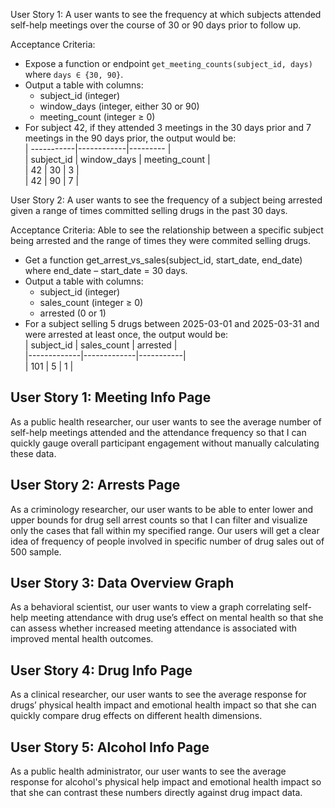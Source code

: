User Story 1: A user wants to see the frequency at which subjects attended self-help meetings over the course of 30 or 90 days prior to follow up.

Acceptance Criteria:
* Expose a function or endpoint `get_meeting_counts(subject_id, days)` where `days ∈ {30, 90}`.  
* Output a table with columns:  
   - subject_id (integer)  
   - window_days (integer, either 30 or 90)  
   - meeting_count (integer ≥ 0)  
* For subject 42, if they attended 3 meetings in the 30 days prior and 7 meetings in the 90 days prior, the output would be:  
|  -----------|------------|---------  |  
| subject_id | window_days | meeting_count  |  
|    42      |     30      |       3        |  
|    42      |     90      |       7        |  

User Story 2: A user wants to see the frequency of a subject being arrested given a range of times committed selling drugs in the past 30 days.

Acceptance Criteria:
Able to see the relationship between a specific subject being arrested and the range of times they were commited selling drugs.
* Get a function get_arrest_vs_sales(subject_id, start_date, end_date) where end_date – start_date = 30 days.
* Output a table with columns:  
   - subject_id (integer)  
   - sales_count (integer ≥ 0)  
   - arrested (0 or 1)  
* For a subject selling 5 drugs between 2025-03-01 and 2025-03-31 and were arrested at least once, the output would be:  
|  subject_id | sales_count | arrested  |  
|-------------|-------------|-----------|  
|  101        | 5           | 1         |  

## User Story 1: Meeting Info Page
As a public health researcher, our user wants to see the average number of self-help meetings attended and the attendance frequency so that I can quickly gauge overall participant engagement without manually calculating these data.

## User Story 2: Arrests Page
As a criminology researcher, our user wants to be able to enter lower and upper bounds for drug sell arrest counts so that I can filter and visualize only the cases that fall within my specified range. Our users will get a clear idea of frequency of people involved in specific number of drug sales out of 500 sample.

## User Story 3: Data Overview Graph
As a behavioral scientist, our user wants to view a graph correlating self-help meeting attendance with drug use’s effect on mental health so that she can assess whether increased meeting attendance is associated with improved mental health outcomes.

## User Story 4: Drug Info Page
As a clinical researcher, our user wants to see the average response for drugs’ physical health impact and emotional health impact so that she can quickly compare drug effects on different health dimensions.

## User Story 5: Alcohol Info Page
As a public health administrator, our user wants to see the average response for alcohol's physical help impact and emotional health impact so that she can contrast these numbers directly against drug impact data.
